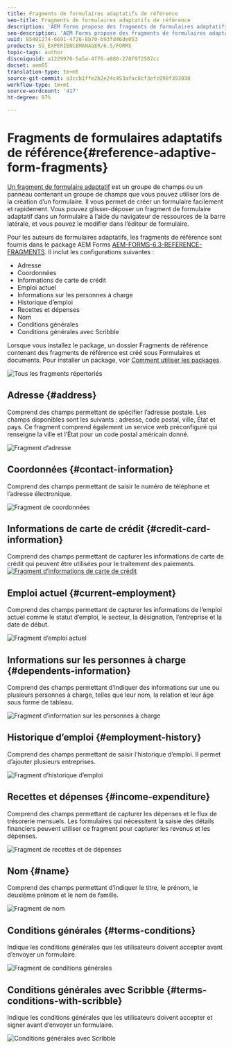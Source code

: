 ```yaml
---
title: Fragments de formulaires adaptatifs de référence
seo-title: Fragments de formulaires adaptatifs de référence
description: 'AEM Forms propose des fragments de formulaires adaptatifs que vous pouvez utiliser en tant que ressources pour créer un formulaire rapidement. '
seo-description: 'AEM Forms propose des fragments de formulaires adaptatifs que vous pouvez utiliser en tant que ressources pour créer un formulaire rapidement. '
uuid: 85401274-6691-4726-8b70-b93fd46de053
products: SG_EXPERIENCEMANAGER/6.5/FORMS
topic-tags: author
discoiquuid: a1229970-5a5a-4f76-a880-278f972587cc
docset: aem65
translation-type: tm+mt
source-git-commit: a3ccb1ffe2b2e24c453afac8cf3efc098f393030
workflow-type: tm+mt
source-wordcount: '417'
ht-degree: 97%

---
```



# Fragments de formulaires adaptatifs de référence{#reference-adaptive-form-fragments}

[Un fragment de formulaire adaptatif](../../forms/using/adaptive-form-fragments.md) est un groupe de champs ou un panneau contenant un groupe de champs que vous pouvez utiliser lors de la création d’un formulaire. Il vous permet de créer un formulaire facilement et rapidement. Vous pouvez glisser-déposer un fragment de formulaire adaptatif dans un formulaire à l’aide du navigateur de ressources de la barre latérale, et vous pouvez le modifier dans l’éditeur de formulaire.

Pour les auteurs de formulaires adaptatifs, les fragments de référence sont fournis dans le package AEM Forms [AEM-FORMS-6.3-REFERENCE-FRAGMENTS](https://www.adobeaemcloud.com/fr/content/marketplace/marketplaceProxy.html?packagePath=/content/companies/public/adobe/packages/cq630/fd/AEM-FORMS-6.3-REFERENCE-FRAGMENTS). Il inclut les configurations suivantes :

* Adresse
* Coordonnées
* Informations de carte de crédit
* Emploi actuel
* Informations sur les personnes à charge
* Historique d’emploi
* Recettes et dépenses
* Nom
* Conditions générales
* Conditions générales avec Scribble

Lorsque vous installez le package, un dossier Fragments de référence contenant des fragments de référence est créé sous Formulaires et documents. Pour installer un package, voir [Comment utiliser les packages](/help/sites-administering/package-manager.md).

![Tous les fragments répertoriés](assets/ootb-frags.png)

## Adresse {#address}

Comprend des champs permettant de spécifier l’adresse postale. Les champs disponibles sont les suivants : adresse, code postal, ville, État et pays. Ce fragment comprend également un service web préconfiguré qui renseigne la ville et l’État pour un code postal américain donné.

![Fragment d’adresse](assets/address.png)

<!--[Click to enlarge

](assets/address-1.png)-->

## Coordonnées {#contact-information}

Comprend des champs permettant de saisir le numéro de téléphone et l’adresse électronique.

![Fragment de coordonnées](assets/contact-info.png)

<!--[Click to enlarge

](assets/contact-info-1.png)-->

## Informations de carte de crédit {#credit-card-information}

Comprend des champs permettant de capturer les informations de carte de crédit qui peuvent être utilisées pour le traitement des paiements.
[ ![Fragment d’informations de carte de crédit](assets/cc-info.png)](assets/cc-info-1.png)

## Emploi actuel {#current-employment}

Comprend des champs permettant de capturer les informations de l’emploi actuel comme le statut d’emploi, le secteur, la désignation, l’entreprise et la date de début.

![Fragment d’emploi actuel](assets/current-emp.png)

<!--[Click to enlarge

](assets/current-emp-1.png)-->

## Informations sur les personnes à charge {#dependents-information}

Comprend des champs permettant d’indiquer des informations sur une ou plusieurs personnes à charge, telles que leur nom, la relation et leur âge sous forme de tableau.

![Fragment d’information sur les personnes à charge](assets/dependents-info.png)

<!--[Click to enlarge

](assets/dependents-info-1.png)-->

## Historique d’emploi {#employment-history}

Comprend des champs permettant de saisir l’historique d’emploi. Il permet d’ajouter plusieurs entreprises.

![Fragment d’historique d’emploi](assets/emp-history.png)

<!--[Click to enlarge

](assets/emp-history-1.png)-->

## Recettes et dépenses {#income-expenditure}

Comprend des champs permettant de capturer les dépenses et le flux de trésorerie mensuels. Les formulaires qui nécessitent la saisie des détails financiers peuvent utiliser ce fragment pour capturer les revenus et les dépenses.

![Fragment de recettes et de dépenses](assets/income.png)

<!--[Click to enlarge

](assets/income-1.png)-->

## Nom {#name}

Comprend des champs permettant d’indiquer le titre, le prénom, le deuxième prénom et le nom de famille.

![Fragment de nom](assets/name.png)

<!--[Click to enlarge

](assets/name-1.png)-->

## Conditions générales {#terms-conditions}

Indique les conditions générales que les utilisateurs doivent accepter avant d’envoyer un formulaire.

![Fragment de conditions générales](assets/tnc.png)

<!--[Click to enlarge

](assets/tnc-1.png)-->

## Conditions générales avec Scribble {#terms-conditions-with-scribble}

Indique les conditions générales que les utilisateurs doivent accepter et signer avant d’envoyer un formulaire.

![Conditions générales avec Scribble](assets/tnc-scribble.png)

<!--[Click to enlarge

](assets/tnc-scribble-1.png)-->
